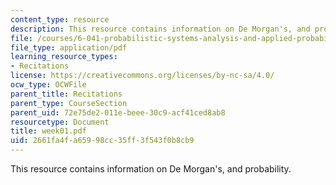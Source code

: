 ```yaml
---
content_type: resource
description: This resource contains information on De Morgan's, and probability.
file: /courses/6-041-probabilistic-systems-analysis-and-applied-probability-spring-2006/2661fa4fa65998cc35ff3f543f0b8cb9_week01.pdf
file_type: application/pdf
learning_resource_types:
- Recitations
license: https://creativecommons.org/licenses/by-nc-sa/4.0/
ocw_type: OCWFile
parent_title: Recitations
parent_type: CourseSection
parent_uid: 72e75de2-011e-beee-30c9-acf41ced8ab8
resourcetype: Document
title: week01.pdf
uid: 2661fa4f-a659-98cc-35ff-3f543f0b8cb9
---
```

This resource contains information on De Morgan's, and probability.